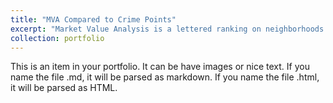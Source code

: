 ```yaml
---
title: "MVA Compared to Crime Points"
excerpt: "Market Value Analysis is a lettered ranking on neighborhoods.<br/><img src='/images/MVA_Analysis_Map.png'>"
collection: portfolio
---
```


This is an item in your portfolio. It can be have images or nice text. If you name the file .md, it will be parsed as markdown. If you name the file .html, it will be parsed as HTML. 
